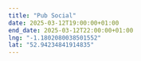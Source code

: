 ```yaml
---
title: "Pub Social"
date: 2025-03-12T19:00:00+01:00
end_date: 2025-03-12T22:00:00+01:00
lng: "-1.1802080038501552"
lat: "52.94234841914835"
---
```

